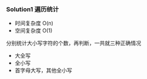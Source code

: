 ### Solution1 遍历统计

- 时间复杂度 O(n)
- 空间复杂度 O(1)

分别统计大小写字符的个数，再判断，一共就三种正确情况

- 大全写
- 全小写
- 首字母大写，其他全小写
